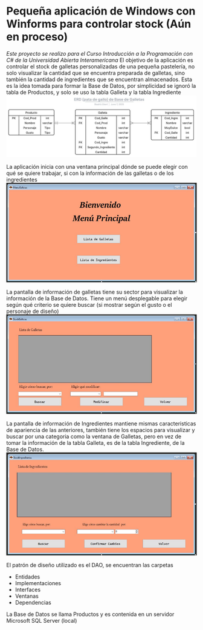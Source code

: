 # Pequeña aplicación de Windows con Winforms para controlar stock (Aún en proceso)

*Este proyecto se realizo para el Curso Introducción a la Programación con C# de la Universidad Abierta Interamericana*
El objetivo de la aplicación es controlar el stock de galletas personalizadas de una pequeña pastelería, no solo visualizar la cantidad que se encuentra preparada de galletas,
sino también la cantidad de ingredientes que se encuentran almacenados.
Esta es la idea tomada para formar la Base de Datos, por simplicidad se ignoró la tabla de Productos, y solo se uso la tabla Galleta y la tabla Ingrediente
![ERD](ERD_Base_Datos_Galletas.jpeg)

La aplicación inicia con una ventana principal dónde se puede elegir con qué se quiere trabajar, si con la información de las galletas o de los ingredientes
![Menu Principal](PantallaMenu.JPG)

La pantalla de información de galletas tiene su sector para visualizar la información de la Base de Datos. Tiene un menú desplegable para elegir según qué criterio se quiere buscar (si mostrar según el gusto o el personaje de diseño)
![Ventana Informacion Galletas](PantallaGalletas.JPG)

La pantalla de información de Ingredientes mantiene mismas caracteristicas de apariencia de las anteriores, también tiene los espacios para visualizar y buscar por una categoria como la ventana de Galletas, pero en vez de tomar la información de la tabla Galleta, es de la tabla Ingrediente, de la Base de Datos.
![Ventana Informacion Ingredientes](PantallaIngredientes.JPG)

El patrón de diseño utilizado es el DAO, se encuentran las carpetas
- Entidades
- Implementaciones
- Interfaces
- Ventanas
- Dependencias

La Base de Datos se llama Productos  y es contenida en un servidor Microsoft SQL Server (local)

